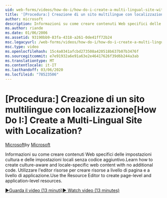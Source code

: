 ```yaml
---
uid: web-forms/videos/how-do-i/how-do-i-create-a-multi-lingual-site-with-localization
title: '[Procedura:] Creazione di un sito multilingue con localizzazione | Microsoft Docs'
author: microsoft
description: Informazioni su come creare contenuti Web specifici delle impostazioni cultura e delle impostazioni locali senza codice aggiuntivo. Utilizzare l'editor risorse per creare a livello di pagina e a livello di applicazione...
ms.author: riande
ms.date: 01/06/2006
ms.assetid: 93190bb9-83fa-4318-a261-0de41ff72b24
msc.legacyurl: /web-forms/videos/how-do-i/how-do-i-create-a-multi-lingual-site-with-localization
msc.type: video
ms.openlocfilehash: 15c4a0341afcbd273508a420518b637b07b3476f
ms.sourcegitcommit: e7e91932a6e91a63e2e46417626f39d6b244a3ab
ms.translationtype: MT
ms.contentlocale: it-IT
ms.lasthandoff: 03/06/2020
ms.locfileid: "78523506"
---
```

# <a name="how-do-i-create-a-multi-lingual-site-with-localization"></a><span data-ttu-id="44419-105">[Procedura:] Creazione di un sito multilingue con localizzazione</span><span class="sxs-lookup"><span data-stu-id="44419-105">[How Do I:] Create a Multi-Lingual Site with Localization?</span></span>

<span data-ttu-id="44419-106">[Microsoft](https://github.com/microsoft)</span><span class="sxs-lookup"><span data-stu-id="44419-106">by [Microsoft](https://github.com/microsoft)</span></span>

<span data-ttu-id="44419-107">Informazioni su come creare contenuti Web specifici delle impostazioni cultura e delle impostazioni locali senza codice aggiuntivo.</span><span class="sxs-lookup"><span data-stu-id="44419-107">Learn how to create culture-aware and locale-specific web content with no additional code.</span></span> <span data-ttu-id="44419-108">Utilizzare l'editor risorse per creare risorse a livello di pagina e a livello di applicazione.</span><span class="sxs-lookup"><span data-stu-id="44419-108">Use the Resource Editor to create page-level and application-level resources.</span></span>

[<span data-ttu-id="44419-109">&#9654;Guarda il video (13 minuti)</span><span class="sxs-lookup"><span data-stu-id="44419-109">&#9654; Watch video (13 minutes)</span></span>](https://channel9.msdn.com/Blogs/ASP-NET-Site-Videos/how-do-i-create-a-multi-lingual-site-with-localization)
